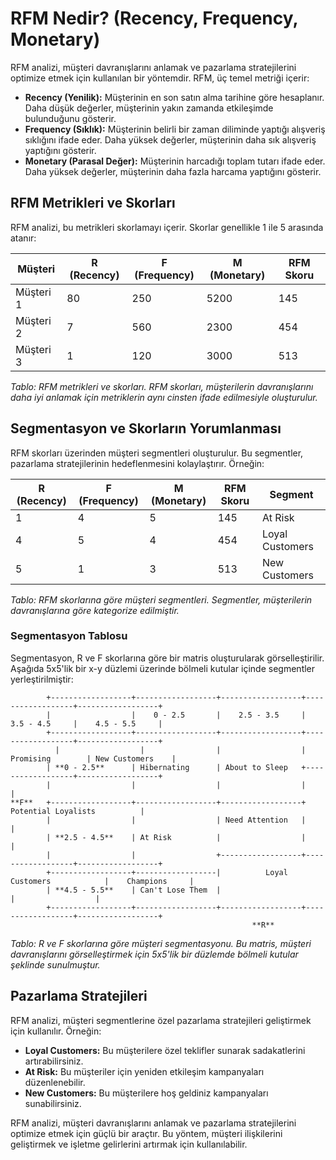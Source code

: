 # RFM Nedir? (Recency, Frequency, Monetary)

RFM analizi, müşteri davranışlarını anlamak ve pazarlama stratejilerini optimize etmek için kullanılan bir yöntemdir. RFM, üç temel metriği içerir:

- **Recency (Yenilik):** Müşterinin en son satın alma tarihine göre hesaplanır. Daha düşük değerler, müşterinin yakın zamanda etkileşimde bulunduğunu gösterir.
- **Frequency (Sıklık):** Müşterinin belirli bir zaman diliminde yaptığı alışveriş sıklığını ifade eder. Daha yüksek değerler, müşterinin daha sık alışveriş yaptığını gösterir.
- **Monetary (Parasal Değer):** Müşterinin harcadığı toplam tutarı ifade eder. Daha yüksek değerler, müşterinin daha fazla harcama yaptığını gösterir.

## RFM Metrikleri ve Skorları

RFM analizi, bu metrikleri skorlamayı içerir. Skorlar genellikle 1 ile 5 arasında atanır:

| Müşteri       | R (Recency) | F (Frequency) | M (Monetary) | RFM Skoru |
|---------------|-------------|---------------|--------------|-----------|
| Müşteri 1     | 80          | 250           | 5200         | 145       |
| Müşteri 2     | 7           | 560           | 2300         | 454       |
| Müşteri 3     | 1           | 120           | 3000         | 513       |

*Tablo: RFM metrikleri ve skorları. RFM skorları, müşterilerin davranışlarını daha iyi anlamak için metriklerin aynı cinsten ifade edilmesiyle oluşturulur.*

## Segmentasyon ve Skorların Yorumlanması

RFM skorları üzerinden müşteri segmentleri oluşturulur. Bu segmentler, pazarlama stratejilerinin hedeflenmesini kolaylaştırır. Örneğin:

| R (Recency) | F (Frequency) | M (Monetary) | RFM Skoru | Segment |
|-------------|---------------|--------------|-----------|---------|
| 1           | 4             | 5            | 145       | At Risk |
| 4           | 5             | 4            | 454       | Loyal Customers |
| 5           | 1             | 3            | 513       | New Customers |

*Tablo: RFM skorlarına göre müşteri segmentleri. Segmentler, müşterilerin davranışlarına göre kategorize edilmiştir.*

### Segmentasyon Tablosu

Segmentasyon, R ve F skorlarına göre bir matris oluşturularak görselleştirilir. Aşağıda 5x5'lik bir x-y düzlemi üzerinde bölmeli kutular içinde segmentler yerleştirilmiştir:

```
        +------------------+------------------+------------------+------------------+------------------+
        |                  |    0 - 2.5       |    2.5 - 3.5     |    3.5 - 4.5     |    4.5 - 5.5     |
        +------------------+------------------+------------------+------------------+------------------+
          |                  |                |                  | Promising        | New Customers    |
        | **0 - 2.5**      | Hibernating      | About to Sleep   +------------------+------------------+
        |                  |                  |                  |                                     |
**F**   +------------------+------------------+------------------+        Potential Loyalists          | 
        |                  |                  | Need Attention   |                                     |
        | **2.5 - 4.5**    | At Risk          |                  |                                     |
        |                  |                  +------------------+------------------+------------------+
        +------------------+------------------|          Loyal Customers            |    Champions     |
        | **4.5 - 5.5**    | Can't Lose Them  |                                     |                  |               
        +------------------+------------------+------------------+------------------+------------------+
                                                      **R**
```

*Tablo: R ve F skorlarına göre müşteri segmentasyonu. Bu matris, müşteri davranışlarını görselleştirmek için 5x5'lik bir düzlemde bölmeli kutular şeklinde sunulmuştur.*


## Pazarlama Stratejileri

RFM analizi, müşteri segmentlerine özel pazarlama stratejileri geliştirmek için kullanılır. Örneğin:

- **Loyal Customers:** Bu müşterilere özel teklifler sunarak sadakatlerini artırabilirsiniz.
- **At Risk:** Bu müşteriler için yeniden etkileşim kampanyaları düzenlenebilir.
- **New Customers:** Bu müşterilere hoş geldiniz kampanyaları sunabilirsiniz.

RFM analizi, müşteri davranışlarını anlamak ve pazarlama stratejilerini optimize etmek için güçlü bir araçtır. Bu yöntem, müşteri ilişkilerini geliştirmek ve işletme gelirlerini artırmak için kullanılabilir.

